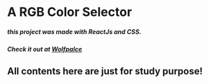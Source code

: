 # A RGB Color Selector
##### this project was made with ReactJs and CSS.
##### Check it out at [Wolfpalce](http://www.wolfplace.solutions/rgb-selector)

## All contents here are just for study purpose!
